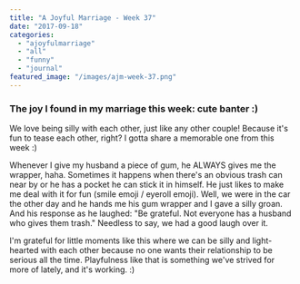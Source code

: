 ```yaml
---
title: "A Joyful Marriage - Week 37"
date: "2017-09-18"
categories: 
  - "ajoyfulmarriage"
  - "all"
  - "funny"
  - "journal"
featured_image: "/images/ajm-week-37.png"
---
```


### The joy I found in my marriage this week: cute banter :)

We love being silly with each other, just like any other couple! Because it's fun to tease each other, right? I gotta share a memorable one from this week :)

Whenever I give my husband a piece of gum, he ALWAYS gives me the wrapper, haha. Sometimes it happens when there's an obvious trash can near by or he has a pocket he can stick it in himself. He just likes to make me deal with it for fun (smile emoji / eyeroll emoji). Well, we were in the car the other day and he hands me his gum wrapper and I gave a silly groan. And his response as he laughed: "Be grateful. Not everyone has a husband who gives them trash." Needless to say, we had a good laugh over it.

I'm grateful for little moments like this where we can be silly and light-hearted with each other because no one wants their relationship to be serious all the time. Playfulness like that is something we've strived for more of lately, and it's working. :)
